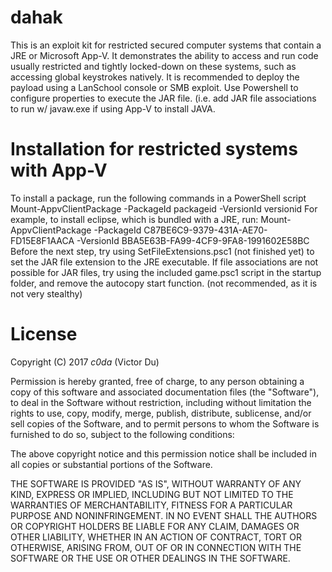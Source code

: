 # dahak
This is an exploit kit for restricted secured computer systems that contain a JRE or Microsoft App-V. It demonstrates the ability to access and run code usually restricted and tightly locked-down on these systems, such as accessing global keystrokes natively. It is recommended to deploy the payload using a LanSchool console or SMB exploit. Use Powershell to configure properties to execute the JAR file. (i.e. add JAR file associations to run w/ javaw.exe if using App-V to install JAVA.
     
# Installation for restricted systems with App-V
To install a package, run the following commands in a PowerShell script
Mount-AppvClientPackage -PackageId packageid -VersionId versionid
For example, to install eclipse, which is bundled with a JRE, run:
Mount-AppvClientPackage -PackageId C87BE6C9-9379-431A-AE70-FD15E8F1AACA -VersionId BBA5E63B-FA99-4CF9-9FA8-1991602E58BC
Before the next step, try using SetFileExtensions.psc1 (not finished yet) to set the JAR file extension to the JRE executable.
If file associations are not possible for JAR files, try using the included game.psc1 script in the startup folder, and remove the autocopy start function. (not recommended, as it is not very stealthy)

# License
Copyright (C) 2017 _c0da_ (Victor Du)

Permission is hereby granted, free of charge, to any person obtaining a copy
of this software and associated documentation files (the "Software"), to deal
in the Software without restriction, including without limitation the rights
to use, copy, modify, merge, publish, distribute, sublicense, and/or sell
copies of the Software, and to permit persons to whom the Software is
furnished to do so, subject to the following conditions:

The above copyright notice and this permission notice shall be included in all
copies or substantial portions of the Software.

THE SOFTWARE IS PROVIDED "AS IS", WITHOUT WARRANTY OF ANY KIND, EXPRESS OR
IMPLIED, INCLUDING BUT NOT LIMITED TO THE WARRANTIES OF MERCHANTABILITY,
FITNESS FOR A PARTICULAR PURPOSE AND NONINFRINGEMENT. IN NO EVENT SHALL THE
AUTHORS OR COPYRIGHT HOLDERS BE LIABLE FOR ANY CLAIM, DAMAGES OR OTHER
LIABILITY, WHETHER IN AN ACTION OF CONTRACT, TORT OR OTHERWISE, ARISING FROM,
OUT OF OR IN CONNECTION WITH THE SOFTWARE OR THE USE OR OTHER DEALINGS IN THE
SOFTWARE.
